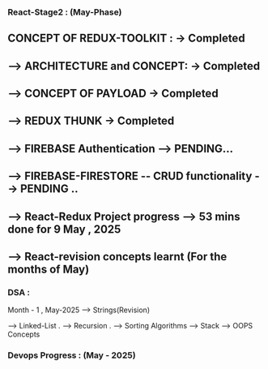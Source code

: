 ### React-Stage2 : (May-Phase)

## CONCEPT OF REDUX-TOOLKIT : -> Completed

## --> ARCHITECTURE and CONCEPT: -> Completed 

## --> CONCEPT OF PAYLOAD -> Completed 

## --> REDUX THUNK -> Completed

## --> FIREBASE Authentication --> PENDING...

## --> FIREBASE-FIRESTORE -- CRUD functionality --> PENDING ..

## --> React-Redux Project progress --> 53 mins done for 9 May , 2025 

## --> React-revision concepts learnt (For the months of May)


### DSA :
Month - 1 , May-2025
--> Strings(Revision)

--> Linked-List .
--> Recursion . 
--> Sorting Algorithms 
--> Stack 
--> OOPS Concepts

### Devops Progress : (May - 2025)








